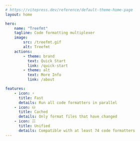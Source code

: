 ```yaml
---
# https://vitepress.dev/reference/default-theme-home-page
layout: home

hero:
    name: "Treefmt"
    tagline: Code formatting multiplexer
    image:
        src: /treefmt.gif
        alt: Treefmt
    actions:
        - theme: brand
          text: Quick Start
          link: /quick-start
        - theme: alt
          text: More Info
          link: /about

features:
    - icon: ⚡
      title: Fast
      details: Run all code formatters in parallel
    - icon: ⛁
      title: Cached
      details: Only format files that have changed
    - icon: ☷
      title: Unified
      details: Compatible with at least 74 code formatters
---
```

